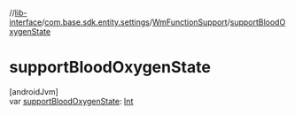 //[lib-interface](../../../index.md)/[com.base.sdk.entity.settings](../index.md)/[WmFunctionSupport](index.md)/[supportBloodOxygenState](support-blood-oxygen-state.md)

# supportBloodOxygenState

[androidJvm]\
var [supportBloodOxygenState](support-blood-oxygen-state.md): [Int](https://kotlinlang.org/api/latest/jvm/stdlib/kotlin/-int/index.html)
